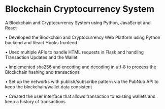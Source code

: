 # Blockchain Cryptocurrency System
A Blockchain and Cryptocurrency System using Python, JavaScript and React

• Developed the Blockchain and Cryptocurrency Web Platform using Python backend and React Hooks frontend

• Used multiple APIs to handle HTML requests in Flask and handling Transaction Updates and the Wallet

• Implemented sha256 and encoding and decoding in utf-8 to process the Blockchain hashing and transactions

• Set up the networks with publish/subscribe pattern via the PubNub API to keep the blockchain/wallet data consistent

• Created the user interface that allows transaction to existing wallets and keep a history of transactions

